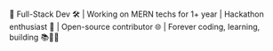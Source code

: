 👋 Full-Stack Dev 🛠️ | Working on MERN techs for 1+ year | Hackathon enthusiast 🚀 | Open-source contributor 🌐 | Forever coding, learning, building 📚👨‍💻
